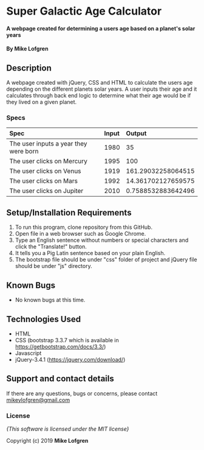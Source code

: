 # Super Galactic Age Calculator

#### A webpage created for determining a users age based on a planet's solar years

#### By **Mike Lofgren**

## Description

A webpage created with jQuery, CSS and HTML to calculate the users age depending on the different planets solar years.
A user inputs their age and it calculates through back end logic to determine what their age would be if they lived on a given planet.

### Specs
| Spec                                    | Input                            | Output                                    |
| :---------------------------------------| :------------------------------- | :---------------------------------------- |
| The user inputs a year they were born   | 1980                              | 35                                       |
| The user clicks on Mercury              | 1995                              |100                                       |
| The user clicks on Venus                | 1919                              |161.29032258064515                        |
| The user clicks on Mars              | 1992                              |14.361702127659575                                      |
| The user clicks on Jupiter  | 2010                              | 0.7588532883642496                                       |


## Setup/Installation Requirements

1. To run this program, clone repository from this GitHub.
2. Open file in a web browser such as Google Chrome.
3. Type an English sentence without numbers or special characters and click the "Translate!" button.
4. It tells you a Pig Latin sentence based on your plain English.
5. The bootstrap file should be under "css" folder of project and jQuery file should be under "js" directory.

## Known Bugs
* No known bugs at this time.

## Technologies Used
  * HTML
  * CSS (bootstrap 3.3.7 which is available in https://getbootstrap.com/docs/3.3/)
  * Javascript
  * jQuery-3.4.1 (https://jquery.com/download/)

## Support and contact details

If there are any questions, bugs or concerns, please contact mikeylofgren@gmail.com

### License

*{This software is licensed under the MIT license}*

Copyright (c) 2019 **Mike Lofgren**
